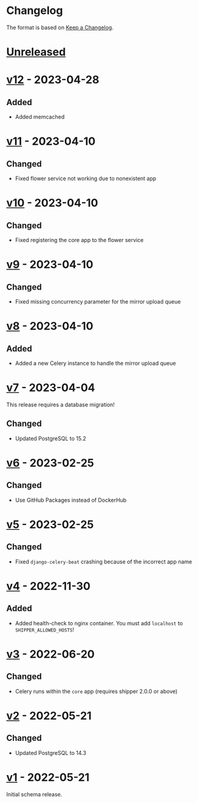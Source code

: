 # Changelog

The format is based on [Keep a Changelog][keep-a-changelog].

[keep-a-changelog]: https://keepachangelog.com/en/1.0.0/


# [Unreleased]

[Unreleased]: https://github.com/shipperstack/shipper-docker/compare/v12...HEAD


# [v12] - 2023-04-28

## Added
- Added memcached

[v12]: https://github.com/shipperstack/shipper-docker/compare/v11...v12



# [v11] - 2023-04-10

## Changed
- Fixed flower service not working due to nonexistent app


[v11]: https://github.com/shipperstack/shipper-docker/compare/v10...v11


# [v10] - 2023-04-10

## Changed
- Fixed registering the core app to the flower service


[v10]: https://github.com/shipperstack/shipper-docker/compare/v9...v10


# [v9] - 2023-04-10

## Changed
- Fixed missing concurrency parameter for the mirror upload queue


[v9]: https://github.com/shipperstack/shipper-docker/compare/v8...v9


# [v8] - 2023-04-10

## Added
- Added a new Celery instance to handle the mirror upload queue


[v8]: https://github.com/shipperstack/shipper-docker/compare/v7...v8


# [v7] - 2023-04-04

This release requires a database migration!

## Changed
- Updated PostgreSQL to 15.2


[v7]: https://github.com/shipperstack/shipper-docker/compare/v6...v7


# [v6] - 2023-02-25

## Changed
- Use GitHub Packages instead of DockerHub

[v6]: https://github.com/shipperstack/shipper-docker/compare/v5...v6


# [v5] - 2023-02-25

## Changed
- Fixed `django-celery-beat` crashing because of the incorrect app name


# [v4] - 2022-11-30

## Added
- Added health-check to nginx container. You must add `localhost` to `SHIPPER_ALLOWED_HOSTS`!


# [v3] - 2022-06-20

## Changed
- Celery runs within the `core` app (requires shipper 2.0.0 or above)


# [v2] - 2022-05-21

## Changed
- Updated PostgreSQL to 14.3


# [v1] - 2022-05-21

Initial schema release.


[v5]: https://github.com/shipperstack/shipper-docker/compare/v4...v5
[v4]: https://github.com/shipperstack/shipper-docker/compare/v3...v4
[v3]: https://github.com/shipperstack/shipper-docker/compare/v2...v3
[v2]: https://github.com/shipperstack/shipper-docker/compare/v1...v2
[v1]: https://github.com/shipperstack/shipper-docker/compare/60b4c523a21a5f2ef8cfde27ff937437d7ad4521...v1

